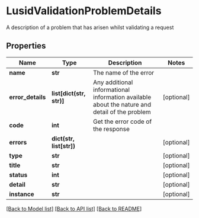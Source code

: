 # LusidValidationProblemDetails

A description of a problem that has arisen whilst validating a request

## Properties
Name | Type | Description | Notes
------------ | ------------- | ------------- | -------------
**name** | **str** | The name of the error | 
**error_details** | **list[dict(str, str)]** | Any additional informational information available about the nature and detail of the problem | [optional] 
**code** | **int** | Get the error code of the response | 
**errors** | **dict(str, list[str])** |  | [optional] 
**type** | **str** |  | [optional] 
**title** | **str** |  | [optional] 
**status** | **int** |  | [optional] 
**detail** | **str** |  | [optional] 
**instance** | **str** |  | [optional] 

[[Back to Model list]](../README.md#documentation-for-models) [[Back to API list]](../README.md#documentation-for-api-endpoints) [[Back to README]](../README.md)


